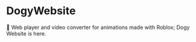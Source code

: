 # DogyWebsite
🎥 Web player and video converter for animations made with Roblox; Dogy Website is here.
